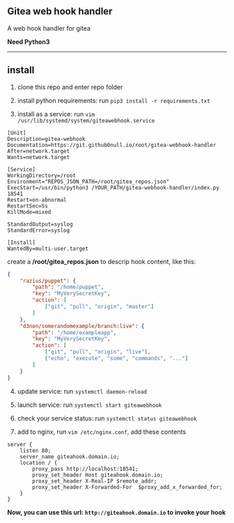 ## Gitea web hook handler

A web hook handler for gitea

**Need Python3**

***

## install

1. clone this repo and enter repo folder

2. install python requirements: run `pip3 install -r requirements.txt`

3. install as a service: run `vim /usr/lib/systemd/system/giteawebhook.service`

```shell
[Unit]
Description=gitea-webhook
Documentation=https://git.github0null.io/root/gitea-webhook-handler
After=network.target
Wants=network.target

[Service]
WorkingDirectory=/root
Environment="REPOS_JSON_PATH=/root/gitea_repos.json"
ExecStart=/usr/bin/python3 /YOUR_PATH/gitea-webhook-handler/index.py 18541
Restart=on-abnormal
RestartSec=5s
KillMode=mixed

StandardOutput=syslog
StandardError=syslog

[Install]
WantedBy=multi-user.target
```

create a **/root/gitea_repos.json** to descrip hook content, like this:

```json
{
    "razius/puppet": {
        "path": "/home/puppet",
        "key": "MyVerySecretKey",
        "action": [
            ["git", "pull", "origin", "master"]
        ]
    },
    "d3non/somerandomexample/branch:live": {
	    "path": "/home/exampleapp",
        "key": "MyVerySecretKey",
	    "action": [
            ["git", "pull", "origin", "live"],
		    ["echo", "execute", "some", "commands", "..."]
        ]
	}
}
```

4. update service: run `systemctl daemon-reload`

5. launch service: run `systemctl start giteawebhook`

5. check your service status: run `systemctl status giteawebhook`

7. add to nginx, run `vim /etc/nginx.conf`, add these contents

```shell
server {
    listen 80;
    server_name giteahook.domain.io;
    location / {
        proxy_pass http://localhost:18541;
        proxy_set_header Host giteahook.domain.io;
        proxy_set_header X-Real-IP $remote_addr;
        proxy_set_header X-Forwarded-For  $proxy_add_x_forwarded_for;
    }
}

```

**Now, you can use this url: `http://giteahook.domain.io` to invoke your hook**
